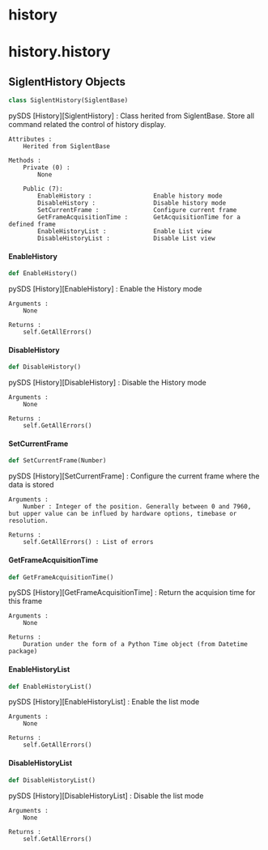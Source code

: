 <a id="history"></a>

# history

<a id="history.history"></a>

# history.history

<a id="history.history.SiglentHistory"></a>

## SiglentHistory Objects

```python
class SiglentHistory(SiglentBase)
```

pySDS [History][SiglentHistory] :   Class herited from SiglentBase.
                                    Store all command related the control of history display.

    Attributes :
        Herited from SiglentBase

    Methods :
        Private (0) :
            None

        Public (7):
            EnableHistory :                 Enable history mode
            DisableHistory :                Disable history mode
            SetCurrentFrame :               Configure current frame
            GetFrameAcquisitionTime :       GetAcquisitionTime for a defined frame
            EnableHistoryList :             Enable List view
            DisableHistoryList :            Disable List view

<a id="history.history.SiglentHistory.EnableHistory"></a>

#### EnableHistory

```python
def EnableHistory()
```

pySDS [History][EnableHistory] : Enable the History mode

    Arguments :
        None

    Returns :
        self.GetAllErrors()

<a id="history.history.SiglentHistory.DisableHistory"></a>

#### DisableHistory

```python
def DisableHistory()
```

pySDS [History][DisableHistory] : Disable the History mode

    Arguments :
        None

    Returns :
        self.GetAllErrors()

<a id="history.history.SiglentHistory.SetCurrentFrame"></a>

#### SetCurrentFrame

```python
def SetCurrentFrame(Number)
```

pySDS [History][SetCurrentFrame] : Configure the current frame where the data is stored

    Arguments :
        Number : Integer of the position. Generally between 0 and 7960, but upper value can be influed by hardware options, timebase or resolution.

    Returns :
        self.GetAllErrors() : List of errors

<a id="history.history.SiglentHistory.GetFrameAcquisitionTime"></a>

#### GetFrameAcquisitionTime

```python
def GetFrameAcquisitionTime()
```

pySDS [History][GetFrameAcquisitionTime] : Return the acquision time for this frame

    Arguments :
        None

    Returns :
        Duration under the form of a Python Time object (from Datetime package)

<a id="history.history.SiglentHistory.EnableHistoryList"></a>

#### EnableHistoryList

```python
def EnableHistoryList()
```

pySDS [History][EnableHistoryList] : Enable the list mode

    Arguments :
        None

    Returns :
        self.GetAllErrors()

<a id="history.history.SiglentHistory.DisableHistoryList"></a>

#### DisableHistoryList

```python
def DisableHistoryList()
```

pySDS [History][DisableHistoryList] : Disable the list mode

    Arguments :
        None

    Returns :
        self.GetAllErrors()

